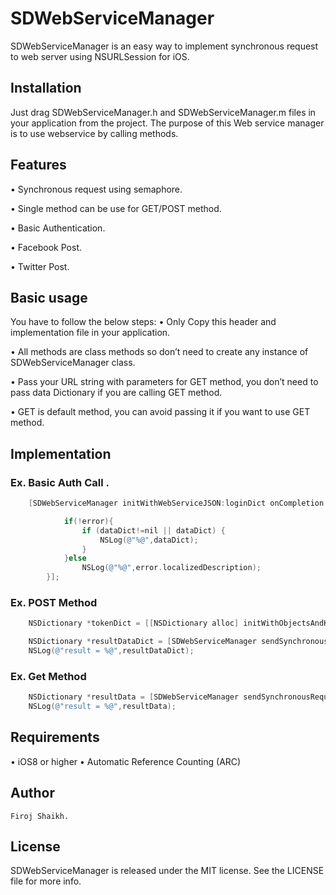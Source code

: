 # SDWebServiceManager
SDWebServiceManager is an easy way to implement synchronous request to web server using NSURLSession for iOS.

## Installation

Just drag SDWebServiceManager.h and SDWebServiceManager.m files in your application from the project.
The purpose of this Web service manager is to use webservice by calling methods.

## Features
•	Synchronous request using semaphore.

•	Single method can be use for GET/POST method.

•	Basic Authentication.

•	Facebook Post.

•	Twitter Post.

## Basic usage
You have to follow the below steps:
•	Only Copy this header and implementation file in your application.

•	All methods are class methods so don’t need to create any instance of SDWebServiceManager class.

•	Pass your URL string with parameters for GET method, you don’t need to pass data Dictionary if you are calling GET method.

•	GET is default method, you can avoid passing it if you want to use GET method.


## Implementation

### Ex.  Basic Auth Call .
```objective-c
    [SDWebServiceManager initWithWebServiceJSON:loginDict onCompletion:^(id dataDict,NSError *error,BOOL success){

            if(!error){
                if (dataDict!=nil || dataDict) {
                    NSLog(@"%@",dataDict);
                }
            }else
                NSLog(@"%@",error.localizedDescription);
        }];
```
### Ex.  POST Method
```objective-c
    NSDictionary *tokenDict = [[NSDictionary alloc] initWithObjectsAndKeys:@"value",@"key",NULL];

    NSDictionary *resultDataDict = [SDWebServiceManager sendSynchronousRequestWithUrl:@"urlstring" Method:@"POST" andData:tokenDict];
    NSLog(@"result = %@",resultDataDict);
```


### Ex. Get Method
```objective-c
    NSDictionary *resultData = [SDWebServiceManager sendSynchronousRequestWithUrl:@"urlstring" Method:nil andData:nil];
    NSLog(@"result = %@",resultData);
```

## Requirements
•	iOS8 or higher
•	Automatic Reference Counting (ARC)

## Author
	Firoj Shaikh.

## License
SDWebServiceManager is released under the MIT license. See the LICENSE file for more info.

